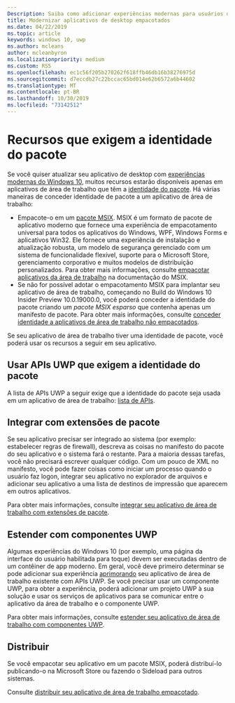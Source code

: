 ```yaml
---
Description: Saiba como adicionar experiências modernas para usuários do Windows 10 em um aplicativo de área de trabalho que você pacoteu em um pacote de aplicativo do Windows.
title: Modernizar aplicativos de desktop empacotados
ms.date: 04/22/2019
ms.topic: article
keywords: windows 10, uwp
ms.author: mcleans
author: mcleanbyron
ms.localizationpriority: medium
ms.custom: RS5
ms.openlocfilehash: ec1c56f205b270262f618ffb46db16b38276975d
ms.sourcegitcommit: d7eccdb27c22bccac65bd014e62b6572a6b44602
ms.translationtype: MT
ms.contentlocale: pt-BR
ms.lasthandoff: 10/30/2019
ms.locfileid: "73142512"
---
```

# <a name="features-that-require-package-identity"></a>Recursos que exigem a identidade do pacote

Se você quiser atualizar seu aplicativo de desktop com [experiências modernas do Windows 10](index.md), muitos recursos estarão disponíveis apenas em aplicativos de área de trabalho que têm a [identidade do pacote](https://docs.microsoft.com/uwp/schemas/appxpackage/uapmanifestschema/element-identity). Há várias maneiras de conceder identidade de pacote a um aplicativo de área de trabalho:

* Empacote-o em um [pacote MSIX](/windows/msix/desktop/desktop-to-uwp-root). MSIX é um formato de pacote de aplicativo moderno que fornece uma experiência de empacotamento universal para todos os aplicativos do Windows, WPF, Windows Forms e aplicativos Win32. Ele fornece uma experiência de instalação e atualização robusta, um modelo de segurança gerenciado com um sistema de funcionalidade flexível, suporte para o Microsoft Store, gerenciamento corporativo e muitos modelos de distribuição personalizados. Para obter mais informações, consulte [empacotar aplicativos da área de trabalho](https://docs.microsoft.com/windows/msix/desktop/desktop-to-uwp-root) na documentação do MSIX.
* Se não for possível adotar o empacotamento MSIX para implantar seu aplicativo de área de trabalho, começando no Build do Windows 10 Insider Preview 10.0.19000.0, você poderá conceder a identidade do pacote criando um *pacote MSIX esparso* que contenha apenas um manifesto de pacote. Para obter mais informações, consulte [conceder identidade a aplicativos de área de trabalho não empacotados](grant-identity-to-nonpackaged-apps.md).

Se seu aplicativo de área de trabalho tiver uma identidade de pacote, você poderá usar os recursos a seguir em seu aplicativo.

## <a name="use-uwp-apis-that-require-package-identity"></a>Usar APIs UWP que exigem a identidade do pacote

A lista de APIs UWP a seguir exige que a identidade do pacote seja usada em um aplicativo de área de trabalho: [lista de APIs](desktop-to-uwp-supported-api.md#list-of-apis).

## <a name="integrate-with-package-extensions"></a>Integrar com extensões de pacote

Se seu aplicativo precisar ser integrado ao sistema (por exemplo: estabelecer regras de firewall), descreva as coisas no manifesto do pacote do seu aplicativo e o sistema fará o restante. Para a maioria dessas tarefas, você não precisará escrever qualquer código. Com um pouco de XML no manifesto, você pode fazer coisas como iniciar um processo quando o usuário faz logon, integrar seu aplicativo no explorador de arquivos e adicionar seu aplicativo a uma lista de destinos de impressão que aparecem em outros aplicativos.

Para obter mais informações, consulte [integrar seu aplicativo de área de trabalho com extensões de pacote](desktop-to-uwp-extensions.md).

## <a name="extend-with-uwp-components"></a>Estender com componentes UWP

Algumas experiências do Windows 10 (por exemplo, uma página da interface do usuário habilitada para toque) devem ser executadas dentro de um contêiner de app moderno. Em geral, você deve primeiro determinar se pode adicionar sua experiência [aprimorando](desktop-to-uwp-enhance.md) seu aplicativo de área de trabalho existente com APIs UWP. Se você precisar usar um componente UWP, para obter a experiência, poderá adicionar um projeto UWP à sua solução e usar os serviços de aplicativos para se comunicar entre o aplicativo da área de trabalho e o componente UWP.

Para obter mais informações, consulte [estender seu aplicativo de área de trabalho com componentes UWP](desktop-to-uwp-extend.md).

## <a name="distribute"></a>Distribuir

Se você empacotar seu aplicativo em um pacote MSIX, poderá distribuí-lo publicando-o na Microsoft Store ou fazendo o Sideload para outros sistemas.

Consulte [distribuir seu aplicativo de área de trabalho empacotado](desktop-to-uwp-distribute.md).

